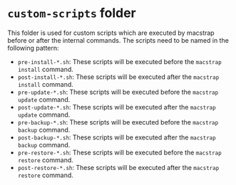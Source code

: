 # `custom-scripts` folder
This folder is used for custom scripts which are executed by macstrap before or after the internal commands.
The scripts need to be named in the following pattern:

* `pre-install-*.sh`: These scripts will be executed before the `macstrap install` command.
* `post-install-*.sh`: These scripts will be executed after the `macstrap install` command.
* `pre-update-*.sh`: These scripts will be executed before the `macstrap update` command.
* `post-update-*.sh`: These scripts will be executed after the `macstrap update` command.
* `pre-backup-*.sh`: These scripts will be executed before the `macstrap backup` command.
* `post-backup-*.sh`: These scripts will be executed after the `macstrap backup` command.
* `pre-restore-*.sh`: These scripts will be executed before the `macstrap restore` command.
* `post-restore-*.sh`: These scripts will be executed after the `macstrap restore` command.
